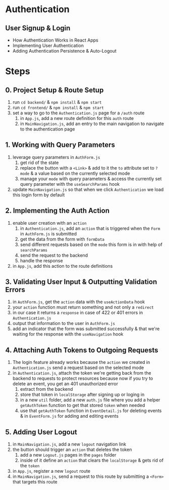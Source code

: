 # Authentication

## User Signup & Login

- How Authentication Works in React Apps
- Implementing User Authentication
- Adding Authentication Persistence & Auto-Logout

# Steps

## 0. Project Setup & Route Setup

1. run `cd backend/` & `npm install` & `npm start`
2. run `cd frontend/` & `npm install` & `npm start`
3. set a way to go to the `Authentication.js` page for a `/auth` route
   1. in `App.js`, add a new route definition for this `auth` route
   2. in `MainNavigation.js`, add an entry to the main navigation to navigate to the authentication page

## 1. Working with Query Parameters

1. leverage query parameters in `AuthForm.js`
   1. get rid of the state
   2. replace the button with a `<Link>` & add to it the `to` attribute set to `?mode` & a value based on the currently selected mode
   3. manage your `mode` with query parameters & access the currently set query parameter with the `useSearchParams` hook
2. update `MainNavigation.js` so that when we click `Authentication` we load this login form by default

## 2. Implementing the Auth Action

1. enable user creation with an `action`
   1. in `Authentication.js`, add an `action` that is triggered when the `Form` in `AuthForm.js` is submitted
   2. get the data from the form with `formData`
   3. send different requests based on the `mode` this form is in with help of `searchParams`
   4. send the request to the backend
   5. handle the response
2. in `App.js`, add this action to the route definitions

## 3. Validating User Input & Outputting Validation Errors

1. in `AuthForm.js`, get the `action` data with the `useActionData` hook
2. your `action` function must return something and not only a `redirect`
3. in our case it returns a `response` in case of 422 or 401 errors in `Authentication.js`
4. output that information to the user in `AuthForm.js`
5. add an indicator that the form was submitted successfully & that we're waiting for the response with the `useNavigation` hook

## 4. Attaching Auth Tokens to Outgoing Requests

1. The login feature already works because the `action` we created in `Authentication.js` send a request based on the selected mode
2. in `Authentication.js`, attach the token we're getting back from the backend to requests to protect resources because now if you try to delete an event, you get an 401 unauthorized error
   1. extract from the backend
   2. store that token in `localStorage` after signing up or loging in
   3. in a new `util` folder, add a new `auth.js` file where you add a helper `getAuthToken` function to get that stored `token` when needed
   4. use that `getAuthToken` function in `EventDetail.js` for deleting events & in `EventForm.js` for adding and editing events

## 5. Adding User Logout

1.  in `MainNavigation.js`, add a new `logout` navigation link
2.  the button should trigger an `action` that deletes the token
    1. add a new `Logout.js` pages in the `pages` folder
    2. inside of it define an `action` that clears the `localStorage` & gets rid of the `token`
3.  in `App.js`, register a new `logout` route
4.  in `MainNavigation.js`, send a request to this route by submitting a `<Form>` that targets this route
